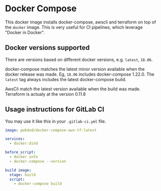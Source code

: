 # Docker Compose

This docker image installs docker-compose, awscli and terraform on top of the `docker` image.
This is very useful for CI pipelines, which leverage "Docker in Docker".

## Docker versions supported

There are versions based on different docker versions, e.g. `latest`, `18.06`.

docker-compose matches the latest minor version available when the docker release was made. Eg, `18.06` includes docker-compose 1.22.0. The `latest` tag always includes the latest docker-compose build.

AwsCli match the latest version available when the build was made.
Terraform is actualy at the version 0.11.8

## Usage instructions for GitLab CI

You may use it like this in your `.gitlab-ci.yml` file.

```yaml
image: pwbdod/docker-compose-aws-tf:latest

services:
  - docker:dind

before_script:
  - docker info
  - docker-compose --version

build image:
  stage: build
  script:
    - docker-compose build
```